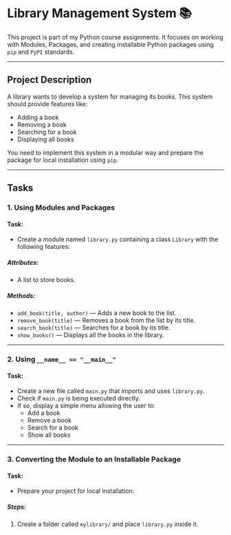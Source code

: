 # Library Management System 📚

This project is part of my Python course assignments. It focuses on working with Modules, Packages, and creating installable Python packages using `pip` and `PyPI` standards.

---

## Project Description
A library wants to develop a system for managing its books. This system should provide features like:

- Adding a book  
- Removing a book  
- Searching for a book  
- Displaying all books  

You need to implement this system in a modular way and prepare the package for local installation using `pip`.

---

## Tasks

### 1. Using Modules and Packages
#### Task:
- Create a module named `library.py` containing a class `Library` with the following features:

##### Attributes:
- A list to store books.

##### Methods:
- `add_book(title, author)` — Adds a new book to the list.  
- `remove_book(title)` — Removes a book from the list by its title.  
- `search_book(title)` — Searches for a book by its title.  
- `show_books()` — Displays all the books in the library.

---

### 2. Using `__name__ == "__main__"`
#### Task:
- Create a new file called `main.py` that imports and uses `library.py`.
- Check if `main.py` is being executed directly.
- If so, display a simple menu allowing the user to:
  - Add a book  
  - Remove a book  
  - Search for a book  
  - Show all books  

---

### 3. Converting the Module to an Installable Package
#### Task:
- Prepare your project for local installation:

##### Steps:
1. Create a folder called `mylibrary/` and place `library.py` inside it.
